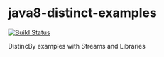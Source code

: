 # java8-distinct-examples

[![Build Status](https://travis-ci.org/earth001/java8-distinct-examples.svg?branch=master)](https://travis-ci.org/earth001/java8-distinct-examples)

DistincBy examples with Streams and Libraries
